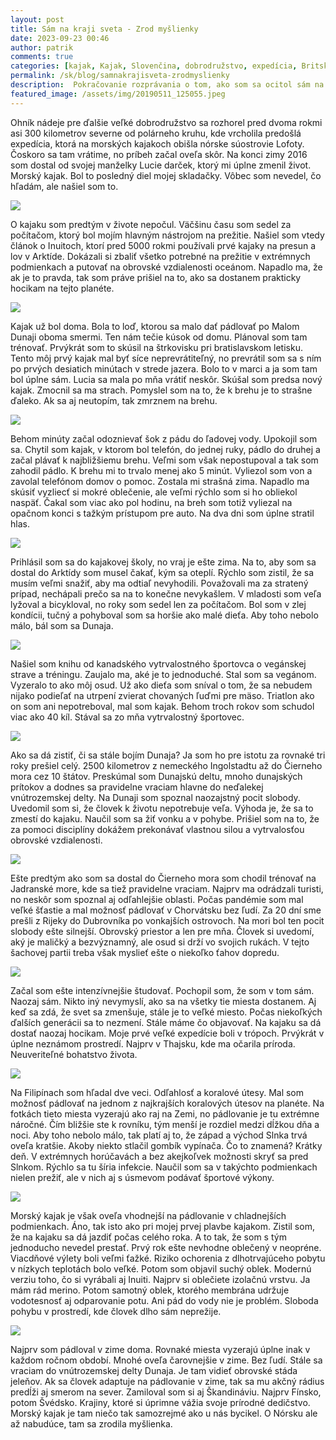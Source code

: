 ```yaml
---
layout: post
title: Sám na kraji sveta - Zrod myšlienky
date: 2023-09-23 00:46
author: patrik
comments: true
categories: [kajak, Kajak, Slovenčina, dobrodružstvo, expedícia, Britská Kolumbia, Kanada, medveď, tuleň, veľryba, outdoor]
permalink: /sk/blog/samnakrajisveta-zrodmyslienky
description:  Pokračovanie rozprávania o tom, ako som sa ocitol sám na kraji sveta a opäť zažil pocit úplnej slobody. O tom, že táto cesta nebola ľahká. Poviem vám o tom, ako to celé začalo. O tom, ako malá zmena v živote človeka môže od základov zmeniť jeho smerovanie. O neuveriteľnom dobrodružstve, ktoré stále neskončilo.
featured_image: /assets/img/20190511_125055.jpeg
---
```

Ohník nádeje pre ďalšie veľké dobrodružstvo sa rozhorel pred dvoma rokmi asi 300 kilometrov severne od polárneho kruhu, kde vrcholila predošlá expedícia, ktorá na morských kajakoch obišla nórske súostrovie Lofoty. Čoskoro sa tam vrátime, no príbeh začal oveľa skôr. Na konci zimy 2016 som dostal od svojej manželky Lucie darček, ktorý mi úplne zmenil život. Morský kajak. Bol to posledný diel mojej skladačky. Vôbec som nevedel, čo hľadám, ale našiel som to.

![](/assets/img/20210808_171634.jpeg)

O kajaku som predtým v živote nepočul. Väčšinu času som sedel za počítačom, ktorý bol mojím hlavným nástrojom na prežitie. Našiel som vtedy článok o Inuitoch, ktorí pred 5000 rokmi používali prvé kajaky na presun a lov v Arktíde. Dokázali si zbaliť všetko potrebné na prežitie v extrémnych podmienkach a putovať na obrovské vzdialenosti oceánom. Napadlo ma, že ak je to pravda, tak som práve prišiel na to, ako sa dostanem prakticky hocikam na tejto planéte.

![](/assets/img/20190511_125055.jpeg)

Kajak už bol doma. Bola to loď, ktorou sa malo dať pádlovať po Malom Dunaji oboma smermi. Ten nám tečie kúsok od domu. Plánoval som tam trénovať. Prvýkrát som to skúsil na štrkovisku pri bratislavskom letisku. Tento môj prvý kajak mal byť síce neprevrátiteľný, no prevrátil som sa s ním po prvých desiatich minútach v strede jazera. Bolo to v marci a ja som tam bol úplne sám. Lucia sa mala po mňa vrátiť neskôr. Skúšal som predsa nový kajak. Zmocnil sa ma strach. Pomyslel som na to, že k brehu je to strašne ďaleko. Ak sa aj neutopím, tak zmrznem na brehu.

![](/assets/img/20210611_202728.jpeg)

Behom minúty začal odoznievať šok z pádu do ľadovej vody. Upokojil som sa. Chytil som kajak, v ktorom bol telefón, do jednej ruky, pádlo do druhej a začal plávať k najbližšiemu brehu. Veľmi som však nepostupoval a tak som zahodil pádlo. K brehu mi to trvalo menej ako 5 minút. Vyliezol som von a zavolal telefónom domov o pomoc. Zostala mi strašná zima. Napadlo ma skúsiť vyzliecť si mokré oblečenie, ale veľmi rýchlo som si ho obliekol naspäť. Čakal som viac ako pol hodinu, na breh som totiž vyliezal na opačnom konci s tažkým prístupom pre auto. Na dva dni som úplne stratil hlas.

![](/assets/img/IMG_20220416_115645_059.jpeg)

Prihlásil som sa do kajakovej školy, no vraj je ešte zima. Na to, aby som sa dostal do Arktídy som musel čakať, kým sa oteplí. Rýchlo som zistil, že sa musím veľmi snažiť, aby ma odtiaľ nevyhodili. Považovali ma za stratený prípad, nechápali prečo sa na to konečne nevykašlem. V mladosti som veľa lyžoval a bicykloval, no roky som sedel len za počítačom. Bol som v zlej kondícii, tučný a pohyboval som sa horšie ako malé dieťa. Aby toho nebolo málo, bál som sa Dunaja.

![](/assets/img/20210523_133052.jpeg)

Našiel som knihu od kanadského vytrvalostného športovca o vegánskej strave a tréningu. Zaujalo ma, aké je to jednoduché. Stal som sa vegánom. Vyzeralo to ako môj osud. Už ako dieťa som sníval o tom, že sa nebudem nijako podieľať na utrpení zvierat chovaných ľuďmi pre mäso. Triatlon ako on som ani nepotreboval, mal som kajak. Behom troch rokov som schudol viac ako 40 kíl. Stával sa zo mňa vytrvalostný športovec.

![](/assets/img/IMG_3178.jpg)

Ako sa dá zistiť, či sa stále bojím Dunaja? Ja som ho pre istotu za rovnaké tri roky prešiel celý. 2500 kilometrov z nemeckého Ingolstadtu až do Čierneho mora cez 10 štátov. Preskúmal som Dunajskú deltu, mnoho dunajských prítokov a dodnes sa pravidelne vraciam hlavne do neďalekej vnútrozemskej delty. Na Dunaji som spoznal naozajstný pocit slobody. Uvedomil som si, že človek k životu nepotrebuje veľa. Výhoda je, že sa to zmestí do kajaku. Naučil som sa žiť vonku a v pohybe. Prišiel som na to, že za pomoci disciplíny dokážem prekonávať vlastnou silou a vytrvalosťou obrovské vzdialenosti.

![](/assets/img/foxo-hr.jpg)

Ešte predtým ako som sa dostal do Čierneho mora som chodil trénovať na Jadranské more, kde sa tiež pravidelne vraciam. Najprv ma odrádzali turisti, no neskôr som spoznal aj odľahlejšie oblasti. Počas pandémie som mal veľké šťastie a mal možnosť pádlovať v Chorvátsku bez ľudí. Za 20 dní sme prešli z Rijeky do Dubrovníka po vonkajších ostrovoch. Na mori bol ten pocit slobody ešte silnejší. Obrovský priestor a len pre mňa. Človek si uvedomí, aký je maličký a bezvýznamný, ale osud si drží vo svojich rukách. V tejto šachovej partii treba však myslieť ešte o niekoľko ťahov dopredu.

![](/assets/img/P2218348.jpeg)

Začal som ešte intenzívnejšie študovať. Pochopil som, že som v tom sám. Naozaj sám. Nikto iný nevymyslí, ako sa na všetky tie miesta dostanem. Aj keď sa zdá, že svet sa zmenšuje, stále je to veľké miesto. Počas niekoľkých ďalších generácii sa to nezmení. Stále máme čo objavovať. Na kajaku sa dá dostať naozaj hocikam. Moje prvé veľké expedície boli v trópoch. Prvýkrát v úplne neznámom prostredí. Najprv v Thajsku, kde ma očarila príroda. Neuveriteľné bohatstvo života.

![](/assets/img/P1010051.jpeg)

Na Filipínach som hľadal dve veci. Odľahlosť a koralové útesy. Mal som možnosť pádlovať na jednom z najkrajších koralových útesov na planéte. Na fotkách tieto miesta vyzerajú ako raj na Zemi, no pádlovanie je tu extrémne náročné. Čím bližšie ste k rovníku, tým menší je rozdiel medzi dĺžkou dňa a noci. Aby toho nebolo málo, tak platí aj to, že západ a východ Slnka trvá oveľa kratšie. Akoby niekto stlačil gombík vypínača. Čo to znamená? Krátky deň. V extrémnych horúčavách a bez akejkoľvek možnosti skryť sa pred Slnkom. Rýchlo sa tu šíria infekcie. Naučil som sa v takýchto podmienkach nielen prežiť, ale v nich aj s úsmevom podávať športové výkony.     

![](/assets/img/P3090369.jpeg)

Morský kajak je však oveľa vhodnejší na pádlovanie v chladnejších podmienkach. Áno, tak isto ako pri mojej prvej plavbe kajakom. Zistil som, že na kajaku sa dá jazdiť počas celého roka. A to tak, že som s tým jednoducho nevedel prestať. Prvý rok ešte nevhodne oblečený v neopréne. Viacdňové výlety boli veľmi ťažké. Riziko ochorenia z dlhotrvajúceho pobytu v nízkych teplotách bolo veľké. Potom som objavil suchý oblek. Modernú verziu toho, čo si vyrábali aj Inuiti. Najprv si oblečiete izolačnú vrstvu. Ja mám rád merino. Potom samotný oblek, ktorého membrána udržuje vodotesnosť aj odparovanie potu. Ani pád do vody nie je problém. Sloboda pohybu v prostredí, kde človek dlho sám neprežije.

![](/assets/img/IMG_20170114_125604.jpeg)

Najprv som pádloval v zime doma. Rovnaké miesta vyzerajú úplne inak v každom ročnom období. Mnohé oveľa čarovnejšie v zime. Bez ľudí. Stále sa vraciam do vnútrozemskej delty Dunaja. Je tam vidieť obrovské stáda jeleňov. Ak sa človek adaptuje na pádlovanie v zime, tak sa mu akčný rádius predĺži aj smerom na sever. Zamiloval som si aj Škandináviu. Najprv Fínsko, potom Švédsko. Krajiny, ktoré si úprimne vážia svoje prírodné dedičstvo. Morský kajak je tam niečo tak samozrejmé ako u nás bycikel. O Nórsku ale až nabudúce, tam sa zrodila myšlienka.
